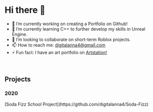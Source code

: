 <h1>Hi there 👋</h1>

- 🔭 I’m currently working on creating a Portfolio on Github!
- 🌱 I’m currently learning C++ to further develop my skills in Unreal Engine.
- 👯 I’m looking to collaborate on short-term Roblox projects.
- 📫 How to reach me: digitalanna4@gmail.com
- ⚡ Fun fact: I have an art portfolio on [Artstation!](digitalanna.artstation.com) 

<br />
<h2>Projects</h2>

<h3>2020</h3>
[Soda Fizz School Project](https://github.com/digitalanna4/Soda-Fizz)
